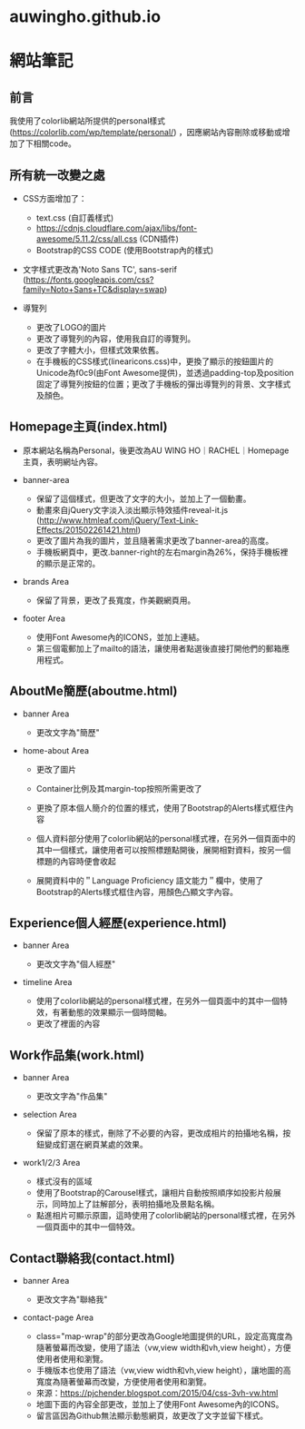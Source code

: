 # auwingho.github.io
# 網站筆記
前言
---
我使用了colorlib網站所提供的personal樣式 (https://colorlib.com/wp/template/personal/) ，因應網站內容刪除或移動或增加了下相關code。

所有統一改變之處
---
- CSS方面增加了：
  - text.css (自訂義樣式)
  - https://cdnjs.cloudflare.com/ajax/libs/font-awesome/5.11.2/css/all.css (CDN插件)
  - Bootstrap的CSS CODE (使用Bootstrap內的樣式)

- 文字樣式更改為'Noto Sans TC', sans-serif (https://fonts.googleapis.com/css?family=Noto+Sans+TC&display=swap)

- 導覽列
  - 更改了LOGO的圖片
  - 更改了導覽列的內容，使用我自訂的導覽列。
  - 更改了字體大小，但樣式效果依舊。
  - 在手機板的CSS樣式(linearicons.css)中，更換了顯示的按鈕圖片的Unicode為f0c9(由Font Awesome提供)，並透過padding-top及position固定了導覽列按鈕的位置；更改了手機板的彈出導覽列的背景、文字樣式及顏色。

Homepage主頁(index.html)
---
- 原本網站名稱為Personal，後更改為AU WING HO｜RACHEL｜Homepage主頁，表明網址內容。

- banner-area
  - 保留了這個樣式，但更改了文字的大小，並加上了一個動畫。
  - 動畫來自jQuery文字淡入淡出顯示特效插件reveal-it.js
    (http://www.htmleaf.com/jQuery/Text-Link-Effects/201502261421.html)
  - 更改了圖片為我的圖片，並且隨著需求更改了banner-area的高度。
  - 手機板網頁中，更改.banner-right的左右margin為26%，保持手機板裡的顯示是正常的。

- brands Area
  - 保留了背景，更改了長寬度，作美觀網頁用。

- footer Area
  - 使用Font Awesome內的ICONS，並加上連結。
  - 第三個電郵加上了mailto的語法，讓使用者點選後直接打開他們的郵箱應用程式。
    
AboutMe簡歷(aboutme.html)
---   
- banner Area
  - 更改文字為"簡歷"

- home-about Area
  - 更改了圖片
  - Container比例及其margin-top按照所需更改了
  - 更換了原本個人簡介的位置的樣式，使用了Bootstrap的Alerts樣式框住內容

  - 個人資料部分使用了colorlib網站的personal樣式裡，在另外一個頁面中的其中一個樣式，讓使用者可以按照標題點開後，展開相對資料，按另一個標題的內容時便會收起
  - 展開資料中的＂Language Proficiency 語文能力＂欄中，使用了Bootstrap的Alerts樣式框住內容，用顏色凸顯文字內容。

Experience個人經歷(experience.html)
---  
- banner Area
  - 更改文字為"個人經歷"

- timeline Area
  - 使用了colorlib網站的personal樣式裡，在另外一個頁面中的其中一個特效，有著動態的效果顯示一個時間軸。
  - 更改了裡面的內容

Work作品集(work.html)
---  
- banner Area
  - 更改文字為"作品集"

- selection Area
  - 保留了原本的樣式，刪除了不必要的內容，更改成相片的拍攝地名稱，按鈕變成釘選在網頁某處的效果。

- work1/2/3 Area
  - 樣式沒有的區域
  - 使用了Bootstrap的Carousel樣式，讓相片自動按照順序如投影片般展示，同時加上了註解部分，表明拍攝地及景點名稱。
  - 點進相片可顯示原圖，這時使用了colorlib網站的personal樣式裡，在另外一個頁面中的其中一個特效。

Contact聯絡我(contact.html)
---  
- banner Area
  - 更改文字為"聯絡我"

- contact-page Area
  - class="map-wrap"的部分更改為Google地圖提供的URL，設定高寬度為隨著螢幕而改變，使用了語法（vw,view width和vh,view height），方便使用者使用和瀏覽。
  - 手機版本也使用了語法（vw,view width和vh,view height），讓地圖的高寬度為隨著螢幕而改變，方便使用者使用和瀏覽。
  - 來源：https://pjchender.blogspot.com/2015/04/css-3vh-vw.html
  - 地圖下面的內容全部更改，並加上了使用Font Awesome內的ICONS。
  - 留言區因為Github無法顯示動態網頁，故更改了文字並留下樣式。
